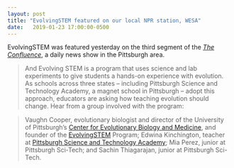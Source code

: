 ```yaml
---
layout: post
title: "EvolvingSTEM featured on our local NPR station, WESA"
date:   2019-01-23 17:00:00-0500
---
```



EvolvingSTEM was featured yesterday on the third segment of the [*The Confluence*](https://www.wesa.fm/post/alliances-still-key-aurora-sharrards-vision-systemic-sustainability), a daily news show in the Pittsburgh area.

>And Evolving STEM is a program that uses science and lab experiments to give students a hands-on experience with evolution. As schools across three states – including Pittsburgh Science and Technology Academy, a magnet school in Pittsburgh – adopt this approach, educators are asking how teaching evolution should change. Hear from a group involved with the program:

>Vaughn Cooper, evolutionary biologist and director of the University of Pittsburgh’s [Center for Evolutionary Biology and Medicine](http://cebam.pitt.edu), and founder of the [EvolvingSTEM](http://evolvingstem.org) Program;
Edwina Kinchington, teacher at [Pittsburgh Science and Technology Academy](https://pittsburghscitech.com);
Mia Perez, junior at Pittsburgh Sci-Tech; and
Sachin Thiagarajan, junior at Pittsburgh Sci-Tech.

